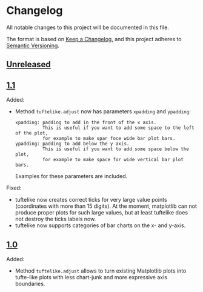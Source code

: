 <!--
This file is part of matplotlib-tufte, Tufte-style plots for matplotlib.
https://gitlab.com/lemberger/matplotlib-tufte

SPDX-FileCopyrightText: 2022 Thomas Lemberger <https://thomaslemberger.com>

SPDX-License-Identifier: Apache-2.0
-->

# Changelog
All notable changes to this project will be documented in this file.

The format is based on [Keep a Changelog](https://keepachangelog.com/en/1.0.0/),
and this project adheres to [Semantic Versioning](https://semver.org/spec/v2.0.0.html).

## [Unreleased]

## [1.1]

Added:

- Method `tuftelike.adjust` now has parameters `xpadding` and `ypadding`:

      xpadding: padding to add in the front of the x axis.
                This is useful if you want to add some space to the left of the plot,
                for example to make spar foce wide bar plot bars.
      ypadding: padding to add below the y axis.
                This is useful if you want to add some space below the plot,
                for example to make space for wide vertical bar plot bars.
  
  Examples for these parameters are included.

Fixed:

- tuftelike now creates correct ticks for very large value points (coordinates with more than 15 digits).
  At the moment, matplotlib can not produce proper plots for such large values,
  but at least tuftelike does not destroy the ticks labels now.
- tuftelike now supports categories of bar charts on the x- and y-axis.


## [1.0]

Added:

- Method `tuftelike.adjust` allows to turn existing Matplotlib plots into tufte-like plots
  with less chart-junk and more expressive axis boundaries. 



[Unreleased]: https://gitlab.com/lemberger/matplotlib-tufte/-/compare/1.1...main
[1.0]: https://gitlab.com/lemberger/matplotlib-tufte/-/tree/1.0
[1.1]: https://gitlab.com/lemberger/matplotlib-tufte/-/tree/1.1

